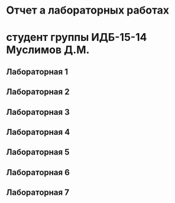# Отчет а лабораторных работах
# студент группы ИДБ-15-14 Муслимов Д.М.

## Лабораторная 1

## Лабораторная 2

## Лабораторная 3

## Лабораторная 4

## Лабораторная 5

## Лабораторная 6

## Лабораторная 7
